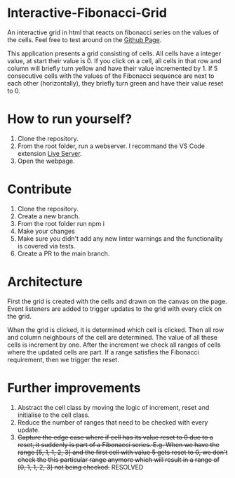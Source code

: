 # Interactive-Fibonacci-Grid
An interactive grid in html that reacts on fibonacci series on the values of the cells. Feel free to test around on the [Github Page](https://lennard0011.github.io/Interactive-Fibonacci-Grid/).

This application presents a grid consisting of cells. All cells have a integer value, at start their value is 0. If you click on a cell, all cells in that row and column will briefly turn yellow and have their value incremented by 1. If 5 consecutive cells with the values of the Fibonacci sequence are next to each other (horizontally), they briefly turn green and have their value reset to 0.

# How to run yourself?
1. Clone the repository.
2. From the root folder, run a webserver. I recommand the VS Code extension [Live Server](https://marketplace.visualstudio.com/items?itemName=ritwickdey.LiveServer).
3. Open the webpage.

# Contribute
1. Clone the repository.
2. Create a new branch.
3. From the root folder run npm i
4. Make your changes
5. Make sure you didn't add any new linter warnings and the functionality is covered via tests.
6. Create a PR to the main branch.

# Architecture
First the grid is created with the cells and drawn on the canvas on the page. Event listeners are added to trigger updates to the grid with every click on the grid. 

When the grid is clicked, it is determined which cell is clicked. Then all row and column neighbours of the cell are determined. The value of all these cells is increment by one. After the increment we check all ranges of cells where the updated cells are part. If a range satisfies the Fibonacci requirement, then we trigger the reset.

# Further improvements
1. Abstract the cell class by moving the logic of increment, reset and initialise to the cell class.
2. Reduce the number of ranges that need to be checked with every update.
3. <del>Capture the edge case where if cell has its value reset to 0 due to a reset, it suddenly is part of a Fibonacci series. E.g. When we have the range [5, 1, 1, 2, 3] and the first cell with value 5 gets reset to 0, we don't check the this particular range anymore which will result in a range of [0, 1, 1, 2, 3] not being checked.</del> RESOLVED